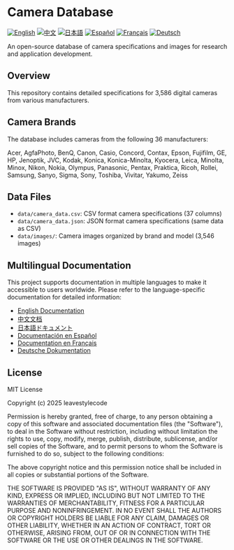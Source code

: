 # Camera Database

[![English](https://img.shields.io/badge/English-doc%2FREADME__en.md-blue)](doc/README_en.md) [![中文](https://img.shields.io/badge/中文-doc%2FREADME__zh.md-red)](doc/README_zh.md) [![日本語](https://img.shields.io/badge/日本語-doc%2FREADME__ja.md-green)](doc/README_ja.md) [![Español](https://img.shields.io/badge/Español-doc%2FREADME__es.md-yellow)](doc/README_es.md) [![Français](https://img.shields.io/badge/Français-doc%2FREADME__fr.md-purple)](doc/README_fr.md) [![Deutsch](https://img.shields.io/badge/Deutsch-doc%2FREADME__de.md-orange)](doc/README_de.md)

An open-source database of camera specifications and images for research and application development.

## Overview

This repository contains detailed specifications for 3,586 digital cameras from various manufacturers.

## Camera Brands

The database includes cameras from the following 36 manufacturers:

Acer, AgfaPhoto, BenQ, Canon, Casio, Concord, Contax, Epson, Fujifilm, GE, HP, Jenoptik, JVC, Kodak, Konica, Konica-Minolta, Kyocera, Leica, Minolta, Minox, Nikon, Nokia, Olympus, Panasonic, Pentax, Praktica, Ricoh, Rollei, Samsung, Sanyo, Sigma, Sony, Toshiba, Vivitar, Yakumo, Zeiss

## Data Files

- `data/camera_data.csv`: CSV format camera specifications (37 columns)
- `data/camera_data.json`: JSON format camera specifications (same data as CSV)
- `data/images/`: Camera images organized by brand and model (3,546 images)

## Multilingual Documentation

This project supports documentation in multiple languages to make it accessible to users worldwide. Please refer to the language-specific documentation for detailed information:

- [English Documentation](doc/README_en.md)
- [中文文档](doc/README_zh.md)
- [日本語ドキュメント](doc/README_ja.md)
- [Documentación en Español](doc/README_es.md)
- [Documentation en Français](doc/README_fr.md)
- [Deutsche Dokumentation](doc/README_de.md)

## License

MIT License

Copyright (c) 2025 leavestylecode

Permission is hereby granted, free of charge, to any person obtaining a copy
of this software and associated documentation files (the "Software"), to deal
in the Software without restriction, including without limitation the rights
to use, copy, modify, merge, publish, distribute, sublicense, and/or sell
copies of the Software, and to permit persons to whom the Software is
furnished to do so, subject to the following conditions:

The above copyright notice and this permission notice shall be included in all
copies or substantial portions of the Software.

THE SOFTWARE IS PROVIDED "AS IS", WITHOUT WARRANTY OF ANY KIND, EXPRESS OR
IMPLIED, INCLUDING BUT NOT LIMITED TO THE WARRANTIES OF MERCHANTABILITY,
FITNESS FOR A PARTICULAR PURPOSE AND NONINFRINGEMENT. IN NO EVENT SHALL THE
AUTHORS OR COPYRIGHT HOLDERS BE LIABLE FOR ANY CLAIM, DAMAGES OR OTHER
LIABILITY, WHETHER IN AN ACTION OF CONTRACT, TORT OR OTHERWISE, ARISING FROM,
OUT OF OR IN CONNECTION WITH THE SOFTWARE OR THE USE OR OTHER DEALINGS IN THE
SOFTWARE. 
